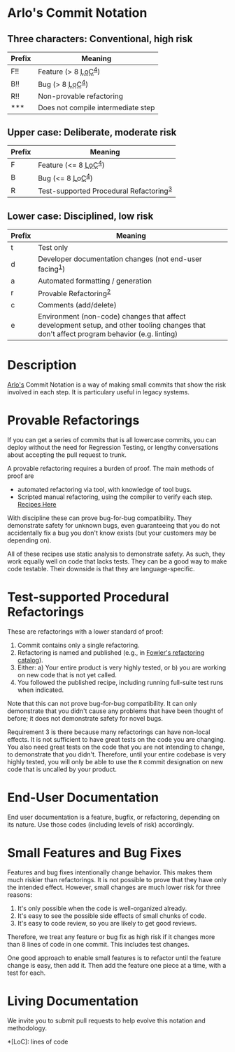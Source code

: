 # Arlo's Commit Notation

## Three characters: Conventional, high risk

| Prefix  | Meaning                                                   |
| ------- | --------------------------------------------------------- |
| F!!     | Feature (> 8 <abbr title="lines of code">LoC</abbr><sup>[4]</sup>)                             |
| B!!     | Bug (> 8 <abbr title="lines of code">LoC</abbr><sup>[4]</sup>)                                   |
| R!!     | Non-provable refactoring                                  |
| ***     | Does not compile intermediate step                        |

## Upper case: Deliberate, moderate risk

| Prefix  | Meaning                                                   |
| ------- | --------------------------------------------------------- |
| F       | Feature (<= 8 <abbr title="lines of code">LoC</abbr><sup>[4]</sup>)                        |
| B       | Bug (<= 8 <abbr title="lines of code">LoC</abbr><sup>[4]</sup>)                              |
| R       | Test-supported Procedural Refactoring<sup>[3]</sup>                      |

## Lower case: Disciplined, low risk

| Prefix  | Meaning                                                      |
| ------- | ------------------------------------------------------------ |
| t       | Test only                                                    |
| d       | Developer documentation changes (not end-user facing<sup>[1]</sup>)        |
| a       | Automated formatting / generation                               |
| r       | Provable Refactoring<sup>[2]</sup>                 |
| c       | Comments (add/delete)                                        |
| e       | Environment (non-code) changes that affect development setup, and other tooling changes that don't affect program behavior (e.g. linting) |

# Description

[Arlo's](https://twitter.com/arlobelshee) Commit Notation is a way of making small commits that show the risk involved in each step. It is particulary useful in legacy systems. 

# Provable Refactorings
[2]:#provable-refactorings

If you can get a series of commits that is all lowercase commits, you can deploy without the need for Regression Testing, or lengthy conversations about accepting the pull request to trunk.

A provable refactoring requires a burden of proof. The main methods of proof are
* automated refactoring via tool, with knowledge of tool bugs.
* Scripted manual refactoring, using the compiler to verify each step. [Recipes Here](https://github.com/InnovatingTeams/provable-refactorings)

With discipline these can prove bug-for-bug compatibility. They demonstrate safety for unknown bugs, even guaranteeing that you do not accidentally fix a bug you don't know exists (but your customers may be depending on).

All of these recipes use static analysis to demonstrate safety. As such, they work equally well on code that lacks tests. They can be a good way to make code testable. Their downside is that they are language-specific.

# Test-supported Procedural Refactorings
[3]:#test-supported-procedural-refactorings

These are refactorings with a lower standard of proof:
1. Commit contains only a single refactoring.
2. Refactoring is named and published (e.g., in [Fowler's refactoring catalog](https://refactoring.com/catalog/)).
3. Either:
    a) Your entire product is very highly tested, or
    b) you are working on new code that is not yet called.
4. You followed the published recipe, including running full-suite test runs when indicated.

Note that this can not prove bug-for-bug compatibility. It can only demonstrate that you didn't cause any problems that have been thought of before; it does not demonstrate safety for novel bugs.

Requirement 3 is there because many refactorings can have non-local effects. It is not sufficient to have great tests on the code you are changing. You also need great tests on the code that you are not intending to change, to demonstrate that you didn't. Therefore, until your entire codebase is very highly tested, you will only be able to use the `R` commit designation on new code that is uncalled by your product.

# End-User Documentation
[1]:#end-user-documentation

End user documentation is a feature, bugfix, or refactoring, depending on its nature. Use those codes (including levels of risk) accordingly.

# Small Features and Bug Fixes
[4]:#small-features-and-bug-fixes

Features and bug fixes intentionally change behavior. This makes them much riskier than refactorings. It is not possible to prove that they have only the intended effect. However, small changes are much lower risk for three reasons:

1. It's only possible when the code is well-organized already.
2. It's easy to see the possible side effects of small chunks of code.
3. It's easy to code review, so you are likely to get good reviews.

Therefore, we treat any feature or bug fix as high risk if it changes more than 8 lines of code in one commit. This includes test changes.

One good approach to enable small features is to refactor until the feature change is easy, then add it. Then add the feature one piece at a time, with a test for each.

# Living Documentation

We invite you to submit pull requests to help evolve this notation and methodology.

*[LoC]: lines of code
